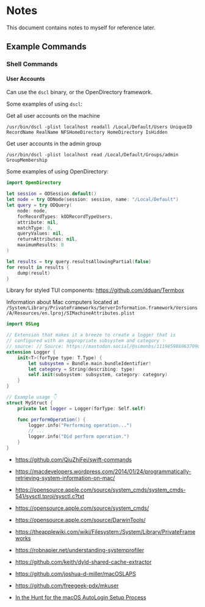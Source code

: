 # Notes

This document contains notes to myself for reference later.

## Example Commands

### Shell Commands

#### User Accounts

Can use the `dscl` binary, or the OpenDirectory framework.

Some examples of using `dscl`:

Get all user accounts on the machine

```shell
/usr/bin/dscl -plist localhost readall /Local/Default/Users UniqueID RecordName RealName NFSHomeDirectory HomeDirectory IsHidden
```

Get user accounts in the admin group

```shell
/usr/bin/dscl -plist localhost read /Local/Default/Groups/admin GroupMembership
```

Some examples of using OpenDirectory:

```swift
import OpenDirectory

let session = ODSession.default()
let node = try ODNode(session: session, name: "/Local/Default")
let query = try ODQuery(
	node: node,
	forRecordTypes: kODRecordTypeUsers,
	attribute: nil,
	matchType: 0,
	queryValues: nil,
	returnAttributes: nil,
	maximumResults: 0
)

let results = try query.resultsAllowingPartial(false)
for result in results {
	dump(result)
}
```

Library for styled TUI components: <https://github.com/dduan/Termbox>

Information about Mac computers located at `/System/Library/PrivateFrameworks/ServerInformation.framework/Versions/A/Resources/en.lproj/SIMachineAttributes.plist`

```swift
import OSLog

// Extension that makes it a breeze to create a logger that is
// configured with an appropriate subsystem and category ✨
// source: // Source: https://mastodon.social/@simonbs/111985986963709036
extension Logger {
	init<T>(forType type: T.Type) {
		let subsystem = Bundle.main.bundleIdentifier!
		let category = String(describing: type)
		self.init(subsystem: subsystem, category: category)
	}
}

// Example usage 👇
struct MyStruct {
	private let logger = Logger(forType: Self.self)

	func performOperation() {
		logger.info("Performing operation...")
		// ...
		logger.info("Did perform operation.")
	}
}
```

- https://github.com/QiuZhiFei/swift-commands
- https://macdevelopers.wordpress.com/2014/01/24/programmatically-retrieving-system-information-on-mac/
- https://opensource.apple.com/source/system_cmds/system_cmds-541/sysctl.tproj/sysctl.c?txt
- https://opensource.apple.com/source/system_cmds/
- https://opensource.apple.com/source/DarwinTools/
- https://theapplewiki.com/wiki/Filesystem:/System/Library/PrivateFrameworks
- https://robnapier.net/understanding-systemprofiler
- https://github.com/keith/dyld-shared-cache-extractor
- https://github.com/joshua-d-miller/macOSLAPS
- https://github.com/freegeek-pdx/mkuser

- [In the Hunt for the macOS AutoLogin Setup Process](https://www.offsec.com/blog/in-the-hunt-for-the-macos-autologin-setup-process/)
